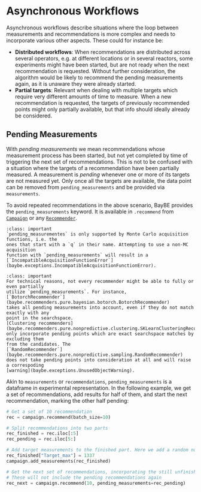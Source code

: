 # Asynchronous Workflows

Asynchronous workflows describe situations where the loop between measurements and
recommendations is more complex and needs to incorporate various other aspects. These
could for instance be:
- **Distributed workflows**: When recommendations are distributed across several
  operators, e.g. at different locations or in several reactors, some experiments might
  have been started, but are not ready when the next recommendation is requested.
  Without further consideration, the algorithm would be likely to recommend the pending
  measurements again, as it is unaware they were already started.
- **Partial targets**: Relevant when dealing with multiple targets which require very
  different amounts of time to measure. When a new recommendation is requested, the
  targets of previously recommended points might only partially available, but that
  info should ideally already be considered.


## Pending Measurements

With *pending measurements* we mean recommendations whose measurement process has
been started, but not yet completed by time of triggering the next set of
recommendations. This is not to be confused with a situation where the targets of a
recommendation have been partially measured. A measurement is *pending* whenever one or
more of its targets are not measured yet. Only once all the targets are available,
the data point can be removed from `pending_measurements` and be provided via 
`measurements`.

To avoid repeated recommendations in the above scenario, BayBE provides the 
`pending_measurements` keyword. It is available in `.recommend` from
[`Campaign`](baybe.campaign.Campaign) or any
[`Recommender`](baybe.recommenders.base.RecommenderProtocol).

```{admonition} Supported Acquisition Functions
:class: important
`pending_measurementes` is only supported by Monte Carlo acquisition functions, i.e. the
ones that start with a `q` in their name. Attempting to use a non-MC acquisition
function with `pending_measurements` will result in a 
[`IncompatibleAcquisitionFunctionError`](baybe.exceptions.IncompatibleAcquisitionFunctionError).
```

```{admonition} Supported Recommenders
:class: important
For technical reasons, not every recommender might be able to fully or even partially
utilize `pending_measurements`. For instance, 
[`BotorchRecommender`](baybe.recommenders.pure.bayesian.botorch.BotorchRecommender)
takes all pending measurements into account, even if they do not match exactly with any
point in the searchspace.
[Clustering recommenders](baybe.recommenders.pure.nonpredictive.clustering.SKLearnClusteringRecommender)
only incorporate pending points which are exact searchspace matches by excluding them
from the candidates. The 
[`RandomRecommender`](baybe.recommenders.pure.nonpredictive.sampling.RandomRecommender)
does not take pending points into consideration at all and will raise a correspoding
[warning](baybe.exceptions.UnusedObjectWarning).
```

Akin to `measurements` or `recommendations`, `pending_measurements` is a dataframe in
experimental representation. In the following example, we get a set of recommendations,
add results for half of them, and start the next recommendation, marking the
other half pending:
```python
# Get a set of 10 recommendation
rec = campaign.recommend(batch_size=10)

# Split recommendations into two parts
rec_finished = rec.iloc[:5]
rec_pending = rec.iloc[5:]

# Add target measurements to the finished part. Here we add a random number
rec_finished["Target_max"] = 1337
campaign.add_measurements(rec_finished)

# Get the next set of recommendations, incorporating the still unfinished ones
# These will not include the pending recommendations again
rec_next = campaign.recommend(10, pending_measurements=rec_pending)
```